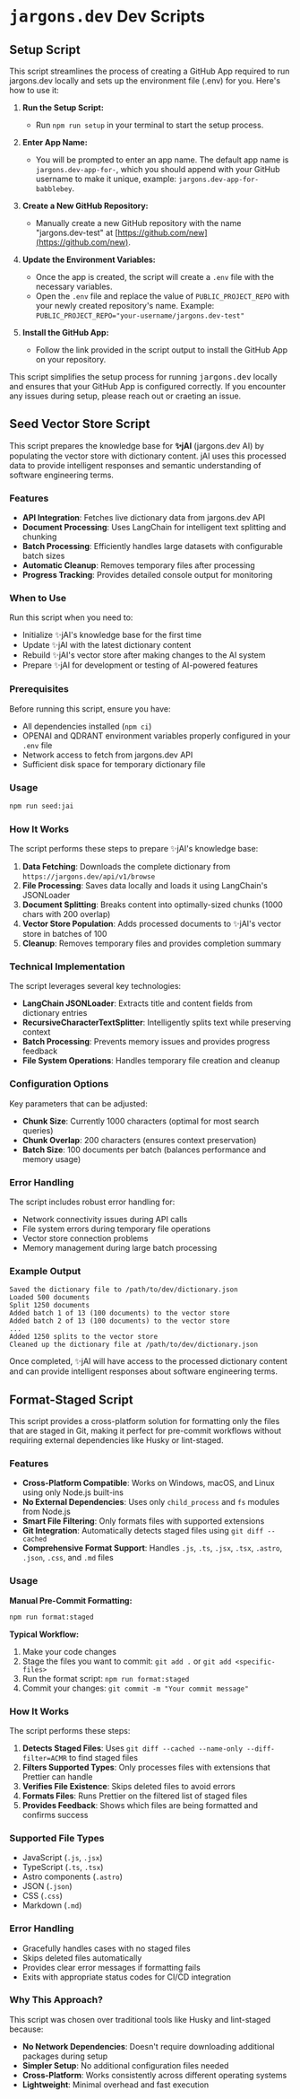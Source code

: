 # <tt>jargons.dev</tt> Dev Scripts

## Setup Script

This script streamlines the process of creating a GitHub App required to run jargons.dev locally and sets up the environment file (.env) for you. Here's how to use it:

1. **Run the Setup Script:**
   - Run `npm run setup` in your terminal to start the setup process.

2. **Enter App Name:**
   - You will be prompted to enter an app name. The default app name is `jargons.dev-app-for-`, which you should append with your GitHub username to make it unique, example: `jargons.dev-app-for-babblebey`.

3. **Create a New GitHub Repository:**
   - Manually create a new GitHub repository with the name "jargons.dev-test" at [https://github.com/new](https://github.com/new).

4. **Update the Environment Variables:**
   - Once the app is created, the script will create a `.env` file with the necessary variables.
   - Open the `.env` file and replace the value of `PUBLIC_PROJECT_REPO` with your newly created repository's name. Example: `PUBLIC_PROJECT_REPO="your-username/jargons.dev-test"`

5. **Install the GitHub App:**
   - Follow the link provided in the script output to install the GitHub App on your repository.

This script simplifies the setup process for running <tt>jargons.dev</tt> locally and ensures that your GitHub App is configured correctly. If you encounter any issues during setup, please reach out or craeting an issue.

## Seed Vector Store Script

This script prepares the knowledge base for **✨jAI** (jargons.dev AI) by populating the vector store with dictionary content. jAI uses this processed data to provide intelligent responses and semantic understanding of software engineering terms.

### Features

- **API Integration**: Fetches live dictionary data from jargons.dev API
- **Document Processing**: Uses LangChain for intelligent text splitting and chunking
- **Batch Processing**: Efficiently handles large datasets with configurable batch sizes
- **Automatic Cleanup**: Removes temporary files after processing
- **Progress Tracking**: Provides detailed console output for monitoring

### When to Use

Run this script when you need to:
- Initialize ✨jAI's knowledge base for the first time
- Update ✨jAI with the latest dictionary content
- Rebuild ✨jAI's vector store after making changes to the AI system
- Prepare ✨jAI for development or testing of AI-powered features

### Prerequisites

Before running this script, ensure you have:
- All dependencies installed (`npm ci`)
- OPENAI and QDRANT environment variables properly configured in your `.env` file
- Network access to fetch from jargons.dev API
- Sufficient disk space for temporary dictionary file

### Usage

```bash
npm run seed:jai
```

### How It Works

The script performs these steps to prepare ✨jAI's knowledge base:

1. **Data Fetching**: Downloads the complete dictionary from `https://jargons.dev/api/v1/browse`
2. **File Processing**: Saves data locally and loads it using LangChain's JSONLoader
3. **Document Splitting**: Breaks content into optimally-sized chunks (1000 chars with 200 overlap)
4. **Vector Store Population**: Adds processed documents to ✨jAI's vector store in batches of 100
5. **Cleanup**: Removes temporary files and provides completion summary

### Technical Implementation

The script leverages several key technologies:

- **LangChain JSONLoader**: Extracts title and content fields from dictionary entries
- **RecursiveCharacterTextSplitter**: Intelligently splits text while preserving context
- **Batch Processing**: Prevents memory issues and provides progress feedback
- **File System Operations**: Handles temporary file creation and cleanup

### Configuration Options

Key parameters that can be adjusted:

- **Chunk Size**: Currently 1000 characters (optimal for most search queries)
- **Chunk Overlap**: 200 characters (ensures context preservation)
- **Batch Size**: 100 documents per batch (balances performance and memory usage)

### Error Handling

The script includes robust error handling for:
- Network connectivity issues during API calls
- File system errors during temporary file operations
- Vector store connection problems
- Memory management during large batch processing

### Example Output

```
Saved the dictionary file to /path/to/dev/dictionary.json
Loaded 500 documents
Split 1250 documents
Added batch 1 of 13 (100 documents) to the vector store
Added batch 2 of 13 (100 documents) to the vector store
...
Added 1250 splits to the vector store
Cleaned up the dictionary file at /path/to/dev/dictionary.json
```

Once completed, ✨jAI will have access to the processed dictionary content and can provide intelligent responses about software engineering terms.

## Format-Staged Script

This script provides a cross-platform solution for formatting only the files that are staged in Git, making it perfect for pre-commit workflows without requiring external dependencies like Husky or lint-staged.

### Features

- **Cross-Platform Compatible**: Works on Windows, macOS, and Linux using only Node.js built-ins
- **No External Dependencies**: Uses only `child_process` and `fs` modules from Node.js
- **Smart File Filtering**: Only formats files with supported extensions
- **Git Integration**: Automatically detects staged files using `git diff --cached`
- **Comprehensive Format Support**: Handles `.js`, `.ts`, `.jsx`, `.tsx`, `.astro`, `.json`, `.css`, and `.md` files

### Usage

**Manual Pre-Commit Formatting:**
```bash
npm run format:staged
```

**Typical Workflow:**
1. Make your code changes
2. Stage the files you want to commit: `git add .` or `git add <specific-files>`
3. Run the format script: `npm run format:staged`
4. Commit your changes: `git commit -m "Your commit message"`

### How It Works

The script performs these steps:

1. **Detects Staged Files**: Uses `git diff --cached --name-only --diff-filter=ACMR` to find staged files
2. **Filters Supported Types**: Only processes files with extensions that Prettier can handle
3. **Verifies File Existence**: Skips deleted files to avoid errors
4. **Formats Files**: Runs Prettier on the filtered list of staged files
5. **Provides Feedback**: Shows which files are being formatted and confirms success

### Supported File Types

- JavaScript (`.js`, `.jsx`)
- TypeScript (`.ts`, `.tsx`) 
- Astro components (`.astro`)
- JSON (`.json`)
- CSS (`.css`)
- Markdown (`.md`)

### Error Handling

- Gracefully handles cases with no staged files
- Skips deleted files automatically
- Provides clear error messages if formatting fails
- Exits with appropriate status codes for CI/CD integration

### Why This Approach?

This script was chosen over traditional tools like Husky and lint-staged because:
- **No Network Dependencies**: Doesn't require downloading additional packages during setup
- **Simpler Setup**: No additional configuration files needed
- **Cross-Platform**: Works consistently across different operating systems
- **Lightweight**: Minimal overhead and fast execution
